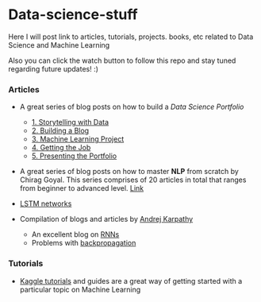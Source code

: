 # Data-science-stuff
Here I will post link to articles, tutorials, projects. books, etc related to Data Science and Machine Learning

Also you can click the watch button to follow this repo and stay tuned regarding future updates! :)

### Articles
- A great series of blog posts on how to build a *Data Science Portfolio*
  - [1. Storytelling with Data](https://www.dataquest.io/blog/data-science-portfolio-project/)
  - [2. Building a Blog](https://www.dataquest.io/blog/how-to-setup-a-data-science-blog/)
  - [3. Machine Learning Project](https://www.dataquest.io/blog/data-science-portfolio-machine-learning/)
  - [4. Getting the Job](https://www.dataquest.io/blog/build-a-data-science-portfolio/)
  - [5. Presenting the Portfolio](https://www.dataquest.io/blog/how-to-share-data-science-portfolio/)

- A great series of blog posts on how to master **NLP** from scratch by Chirag Goyal. This series comprises of 20 articles in total that ranges from beginner to advanced level. [Link](https://www.analyticsvidhya.com/?s=step+by+step+guide+to+master+nlp)

- [LSTM networks](https://colah.github.io/posts/2015-08-Understanding-LSTMs/)
- Compilation of blogs and articles by [Andrej Karpathy](https://karpathy.ai/) 
  - An excellent blog on [RNNs](https://karpathy.github.io/2015/05/21/rnn-effectiveness/)
  - Problems with [backpropagation](https://karpathy.medium.com/yes-you-should-understand-backprop-e2f06eab496b)



### Tutorials
- [Kaggle tutorials](https://www.kaggle.com/learn) and guides are a great way of getting started with a particular topic on Machine Learning
